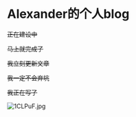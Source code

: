 # Alexander的个人blog
~~正在建设中~~

~~马上就完成了~~

~~我立刻更新文章~~

~~我一定不会弃坑~~

~~我正在写了~~

![1CLPuF.jpg](https://s2.ax1x.com/2020/01/19/1CLPuF.jpg)
